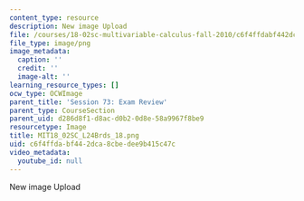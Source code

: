 ```yaml
---
content_type: resource
description: New image Upload
file: /courses/18-02sc-multivariable-calculus-fall-2010/c6f4ffdabf442dca8cbedee9b415c47c_MIT18_02SC_L24Brds_18.png
file_type: image/png
image_metadata:
  caption: ''
  credit: ''
  image-alt: ''
learning_resource_types: []
ocw_type: OCWImage
parent_title: 'Session 73: Exam Review'
parent_type: CourseSection
parent_uid: d286d8f1-d8ac-d0b2-0d8e-58a9967f8be9
resourcetype: Image
title: MIT18_02SC_L24Brds_18.png
uid: c6f4ffda-bf44-2dca-8cbe-dee9b415c47c
video_metadata:
  youtube_id: null
---
```

New image Upload

